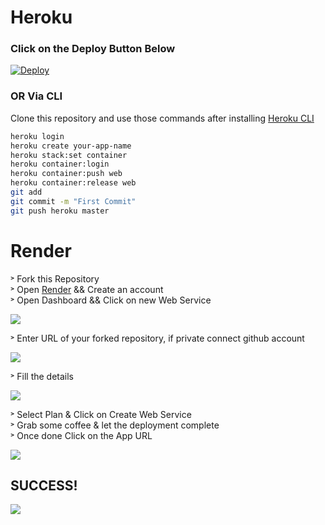 # Heroku

### Click on the Deploy Button Below

[![Deploy](https://www.herokucdn.com/deploy/button.svg)](https://heroku.com/deploy?template=https://github.com/notabhixhek/JackettX)

### OR Via CLI

Clone this repository and use those commands after installing [Heroku CLI](https://devcenter.heroku.com/articles/heroku-cli)

```bash
heroku login
heroku create your-app-name
heroku stack:set container
heroku container:login
heroku container:push web
heroku container:release web
git add
git commit -m "First Commit"
git push heroku master
```
# Render
˃ Fork this Repository <br>
˃ Open [Render](https://render.com/) && Create an account <br>
˃ Open Dashboard && Click on new Web Service <br>

![](https://images2.imgbox.com/71/96/enIvApaB_o.png)

˃ Enter URL of your forked repository, if private connect github account <br>

![](https://images2.imgbox.com/87/16/9RJUxfxY_o.jpg)

˃ Fill the details <br>

![](https://images2.imgbox.com/26/a7/Afy52Jn5_o.jpg)

˃ Select Plan & Click on Create Web Service <br>
˃ Grab some coffee & let the deployment complete <br>
˃ Once done Click on the App URL

![](https://images2.imgbox.com/f4/70/uPSbQT7H_o.jpg)

## SUCCESS!
![](https://images2.imgbox.com/dd/61/feCaRnOF_o.jpg)

